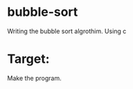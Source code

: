 # bubble-sort
Writing the bubble sort algrothim. Using c

# Target:
Make the program. 
  
  
 
 
 
 
 
 
 
 

